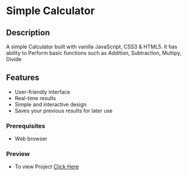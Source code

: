 # Simple Calculator

## Description
A simple Calculator built with vanilla JavaScript, CSS3 & HTML5. It has ability to Perform basic functions such as Addition, Subtraction, Multipy, Divide

## Features
- User-friendly interface
- Real-time results
- Simple and interactive design
- Saves your previous results for later use
### Prerequisites
- Web browser

### Preview 
- To view Project [Click Here](https://simple-onweb-calculator.netlify.app/)


